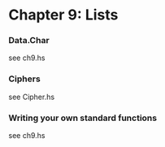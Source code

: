 # Chapter 9: Lists

### Data.Char
see ch9.hs

### Ciphers 
see Cipher.hs

### Writing your own standard functions
see ch9.hs